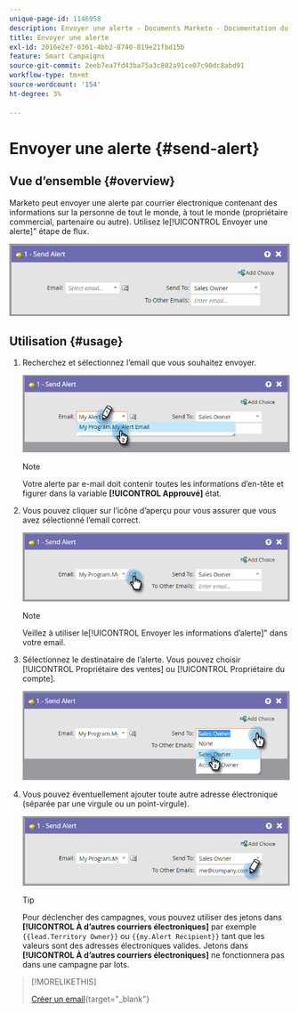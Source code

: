 ```yaml
---
unique-page-id: 1146958
description: Envoyer une alerte - Documents Marketo - Documentation du produit
title: Envoyer une alerte
exl-id: 2016e2e7-0361-4bb2-8740-819e21fbd15b
feature: Smart Campaigns
source-git-commit: 2eeb7ea7fd43ba75a3c802a91ce07c90dc8abd91
workflow-type: tm+mt
source-wordcount: '154'
ht-degree: 3%

---
```


# Envoyer une alerte {#send-alert}

## Vue d’ensemble {#overview}

Marketo peut envoyer une alerte par courrier électronique contenant des informations sur la personne de tout le monde, à tout le monde (propriétaire commercial, partenaire ou autre). Utilisez le[!UICONTROL Envoyer une alerte]&quot; étape de flux.

![](assets/one-1.png)

## Utilisation {#usage}

1. Recherchez et sélectionnez l’email que vous souhaitez envoyer.

   ![](assets/two-1.png)

   >[!NOTE]
   >
   >Votre alerte par e-mail doit contenir toutes les informations d’en-tête et figurer dans la variable **[!UICONTROL Approuvé]** état.

1. Vous pouvez cliquer sur l’icône d’aperçu pour vous assurer que vous avez sélectionné l’email correct.

   ![](assets/three-1.png)

   >[!NOTE]
   >
   >Veillez à utiliser le[!UICONTROL Envoyer les informations d’alerte]&quot; dans votre email.

1. Sélectionnez le destinataire de l’alerte. Vous pouvez choisir [!UICONTROL Propriétaire des ventes] ou [!UICONTROL Propriétaire du compte].

   ![](assets/four-2.png)

1. Vous pouvez éventuellement ajouter toute autre adresse électronique (séparée par une virgule ou un point-virgule).

   ![](assets/five.png)

   >[!TIP]
   >
   >Pour déclencher des campagnes, vous pouvez utiliser des jetons dans **[!UICONTROL À d’autres courriers électroniques]** par exemple `{{lead.Territory Owner}}` ou `{{my.Alert Recipient}}` tant que les valeurs sont des adresses électroniques valides. Jetons dans **[!UICONTROL À d’autres courriers électroniques]** ne fonctionnera pas dans une campagne par lots.

>[!MORELIKETHIS]
>
>[Créer un email](/help/marketo/product-docs/email-marketing/general/creating-an-email/create-an-email.md){target="_blank"}
